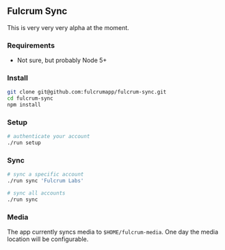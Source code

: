 ## Fulcrum Sync

This is very very very alpha at the moment.

### Requirements

* Not sure, but probably Node 5+

### Install

```sh
git clone git@github.com:fulcrumapp/fulcrum-sync.git
cd fulcrum-sync
npm install
```

### Setup

```sh
# authenticate your account
./run setup
```

### Sync

```sh
# sync a specific account
./run sync 'Fulcrum Labs'

# sync all accounts
./run sync
```

### Media

The app currently syncs media to `$HOME/fulcrum-media`. One day the media location will be configurable.
